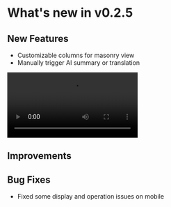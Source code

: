 # What's new in v0.2.5

## New Features

- Customizable columns for masonry view
- Manually trigger AI summary or translation

![](https://fastly.jsdelivr.net/gh/RSSNext/assets@main/masonry.mp4)

## Improvements

## Bug Fixes

- Fixed some display and operation issues on mobile
